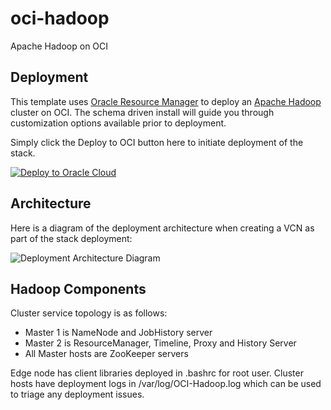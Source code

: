 # oci-hadoop
Apache Hadoop on OCI

## Deployment
This template uses [Oracle Resource Manager](https://docs.oracle.com/en-us/iaas/Content/ResourceManager/Concepts/resourcemanager.htm) to deploy an [Apache Hadoop](http://hadoop.apache.org) cluster on OCI.  The schema driven install will guide you through customization options available prior to deployment.

Simply click the Deploy to OCI button here to initiate deployment of the stack.

[![Deploy to Oracle Cloud](https://oci-resourcemanager-plugin.plugins.oci.oraclecloud.com/latest/deploy-to-oracle-cloud.svg)](https://cloud.oracle.com/resourcemanager/stacks/create?region=home&zipUrl=https://github.com/oracle-quickstart/oci-hadoop/archive/1.0.6.zip)

## Architecture
Here is a diagram of the deployment architecture when creating a VCN as part of the stack deployment:

![Deployment Architecture Diagram](images/deployment_architecture.png)

## Hadoop Components
Cluster service topology is as follows:
* Master 1 is NameNode and JobHistory server
* Master 2 is ResourceManager, Timeline, Proxy and History Server
* All Master hosts are ZooKeeper servers

Edge node has client libraries deployed in .bashrc for root user.   Cluster hosts have deployment logs in /var/log/OCI-Hadoop.log which can be used to triage any deployment issues.
